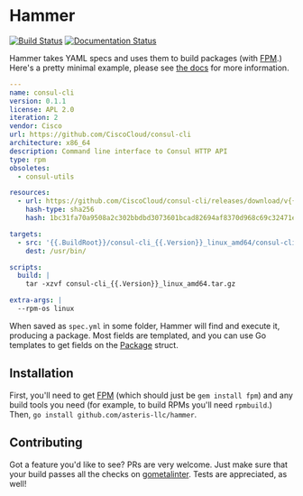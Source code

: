 # Hammer

[![Build Status](https://travis-ci.org/asteris-llc/hammer.svg)](https://travis-ci.org/asteris-llc/hammer)
[![Documentation Status](https://readthedocs.org/projects/hammer/badge/?version=latest)](http://hammer.readthedocs.org/en/latest/?badge=latest)

Hammer takes YAML specs and uses them to build packages (with
[FPM](https://github.com/jordansissel/fpm).) Here's a pretty minimal example,
please see [the docs](http://hammer.readthedocs.org/) for more information.

``` yaml
---
name: consul-cli
version: 0.1.1
license: APL 2.0
iteration: 2
vendor: Cisco
url: https://github.com/CiscoCloud/consul-cli
architecture: x86_64
description: Command line interface to Consul HTTP API
type: rpm
obsoletes:
  - consul-utils

resources:
  - url: https://github.com/CiscoCloud/consul-cli/releases/download/v{{.Version}}/consul-cli_{{.Version}}_linux_amd64.tar.gz
    hash-type: sha256
    hash: 1bc31fa70a9508a2c302bbdbd3073601bcad82694af8370d968c69c32471ee7f

targets:
  - src: '{{.BuildRoot}}/consul-cli_{{.Version}}_linux_amd64/consul-cli'
    dest: /usr/bin/

scripts:
  build: |
    tar -xzvf consul-cli_{{.Version}}_linux_amd64.tar.gz

extra-args: |
  --rpm-os linux
```

When saved as `spec.yml` in some folder, Hammer will find and execute it,
producing a package. Most fields are templated, and you can use Go templates to
get fields on the
[Package](https://godoc.org/github.com/asteris-llc/hammer/hammer#Package) struct.

## Installation

First, you'll need to get [FPM](https://github.com/jordansissel/fpm) (which
should just be `gem install fpm`) and any build tools you need (for example, to
build RPMs you'll need `rpmbuild`.) Then, `go install
github.com/asteris-llc/hammer`.

## Contributing

Got a feature you'd like to see? PRs are very welcome. Just make sure that your
build passes all the checks on
[gometalinter](https://github.com/alecthomas/gometalinter). Tests are
appreciated, as well!
